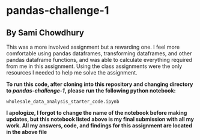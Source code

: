 # pandas-challenge-1
## By Sami Chowdhury
This was a more involved assignment but a rewarding one. I feel more comfortable using pandas dataframes, transforming dataframes, and other pandas dataframe functions, and was able to calculate everything required from me in this assignment. Using the class assignments were the only resources I needed to help me solve the assignment.

**To run this code, after cloning into this repository and changing directory to *pandas-challenge-1*, please run the following python notebook:**

``wholesale_data_analysis_starter_code.ipynb``

**I apologize, I forgot to change the name of the notebook before making updates, but this notebook listed above is my final submission with all my work. All my answers, code, and findings for this assignment are located in the above file**
